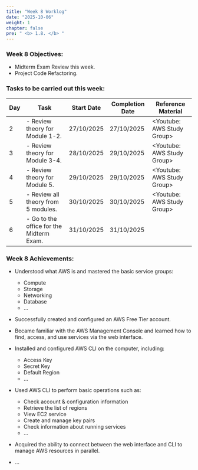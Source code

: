 ```yaml
---
title: "Week 8 Worklog"
date: "2025-10-06"
weight: 1
chapter: false
pre: " <b> 1.8. </b> "
---
```


### Week 8 Objectives:

* Midterm Exam Review this week.
* Project Code Refactoring.

### Tasks to be carried out this week:
| Day | Task                                     | Start Date | Completion Date | Reference Material         |
| --- |------------------------------------------|------------|-----------------|----------------------------|
| 2   | - Review theory for Module 1-2.          | 27/10/2025 | 27/10/2025      | <Youtube: AWS Study Group> |
| 3   | - Review theory for Module 3-4.          | 28/10/2025 | 29/10/2025      | <Youtube: AWS Study Group> |
| 4   | - Review theory for Module 5.            | 29/10/2025 | 29/10/2025      | <Youtube: AWS Study Group> |
| 5   | - Review all theory from 5 modules.      | 30/10/2025 | 30/10/2025      | <Youtube: AWS Study Group> |
| 6   | - Go to the office for the Midterm Exam. | 31/10/2025 | 31/10/2025      |                            |


### Week 8 Achievements:

* Understood what AWS is and mastered the basic service groups:
    * Compute
    * Storage
    * Networking
    * Database
    * ...

* Successfully created and configured an AWS Free Tier account.

* Became familiar with the AWS Management Console and learned how to find, access, and use services via the web interface.

* Installed and configured AWS CLI on the computer, including:
    * Access Key
    * Secret Key
    * Default Region
    * ...

* Used AWS CLI to perform basic operations such as:

    * Check account & configuration information
    * Retrieve the list of regions
    * View EC2 service
    * Create and manage key pairs
    * Check information about running services
    * ...

* Acquired the ability to connect between the web interface and CLI to manage AWS resources in parallel.
* ...


